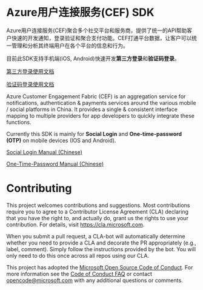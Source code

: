 # Azure用户连接服务(CEF) SDK

Azure用户连接服务(CEF)聚合多个社交平台和服务商，提供了统一的API帮助客户快速的开发通知，登录验证和聚合支付功能。CEF打通平台数据，让客户可以统一管理和分析其终端用户在各个平台的信息和行为。

目前此SDK支持手机端(iOS, Android)快速开发**第三方登录**和**验证码登录**。

[第三方登录使用文档](https://docs.azure.cn/zh-cn/customer-engagement-fabric/customer-engagement-fabric-third-party-login)

[验证码登录使用文档](https://docs.azure.cn/zh-cn/customer-engagement-fabric/customer-engagement-fabric-login-with-sms-dynamic-code)


Azure Customer Engagement Fabric (CEF) is an aggregation service for notifications, authentication & payments services around the various mobile / social platforms in China. It provides a single & consistent interface mapping to multiple providers for app developers to quickly integrate these functions. 

Currently this SDK is mainly for **Social Login** and **One-time-password (OTP)** on mobile devices (IOS and Android).

[Social Login Manual (Chinese)](https://docs.azure.cn/zh-cn/customer-engagement-fabric/customer-engagement-fabric-third-party-login)

[One-Time-Password Manual (Chinese)](https://docs.azure.cn/zh-cn/customer-engagement-fabric/customer-engagement-fabric-login-with-sms-dynamic-code)

# Contributing

This project welcomes contributions and suggestions.  Most contributions require you to agree to a
Contributor License Agreement (CLA) declaring that you have the right to, and actually do, grant us
the rights to use your contribution. For details, visit https://cla.microsoft.com.

When you submit a pull request, a CLA-bot will automatically determine whether you need to provide
a CLA and decorate the PR appropriately (e.g., label, comment). Simply follow the instructions
provided by the bot. You will only need to do this once across all repos using our CLA.

This project has adopted the [Microsoft Open Source Code of Conduct](https://opensource.microsoft.com/codeofconduct/).
For more information see the [Code of Conduct FAQ](https://opensource.microsoft.com/codeofconduct/faq/) or
contact [opencode@microsoft.com](mailto:opencode@microsoft.com) with any additional questions or comments.
